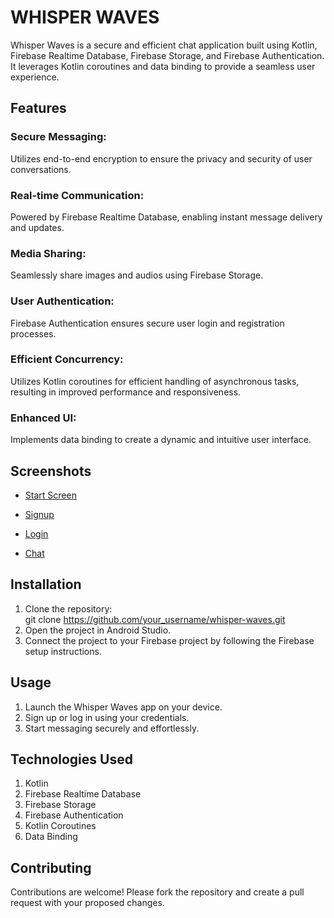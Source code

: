 <h1>WHISPER WAVES</h1>  
Whisper Waves is a secure and efficient chat application built using Kotlin, Firebase Realtime Database, Firebase Storage, and Firebase Authentication. It leverages Kotlin coroutines and data binding to provide a seamless user experience.  

<h2>Features</h2>  

<h3>Secure Messaging:</h3>  
Utilizes end-to-end encryption to ensure the privacy and security of user conversations.  

<h3>Real-time Communication:</h3>  
Powered by Firebase Realtime Database, enabling instant message delivery and updates.  

<h3>Media Sharing:</h3>  
Seamlessly share images and audios using Firebase Storage.  

<h3>User Authentication:</h3>  
Firebase Authentication ensures secure user login and registration processes.  

<h3>Efficient Concurrency:</h3>  
Utilizes Kotlin coroutines for efficient handling of asynchronous tasks, resulting in improved performance and responsiveness.  

<h3>Enhanced UI:</h3>  
Implements data binding to create a dynamic and intuitive user interface.  

<h2>Screenshots</h2>  

- [Start Screen](https://github.com/Alenaak/Whisper-waves/raw/master/Start_screen.png)


- [Signup](https://github.com/Alenaak/Whisper-waves/raw/master/Signup.png)

  
- [Login](https://github.com/Alenaak/Whisper-waves/raw/master/Login.png)

   
- [Chat](https://github.com/Alenaak/Whisper-waves/raw/master/chat.png)  

<h2>Installation</h2>  

1. Clone the repository:  
git clone https://github.com/your_username/whisper-waves.git
2. Open the project in Android Studio.  
3. Connect the project to your Firebase project by following the Firebase setup instructions.  

<h2>Usage</h2>  

1. Launch the Whisper Waves app on your device.  
2. Sign up or log in using your credentials.  
3. Start messaging securely and effortlessly.  

<h2>Technologies Used</h2>  

1. Kotlin  
2. Firebase Realtime Database  
3. Firebase Storage  
4. Firebase Authentication  
5. Kotlin Coroutines  
6. Data Binding  

<h2>Contributing</h2>  

Contributions are welcome! Please fork the repository and create a pull request with your proposed changes.

